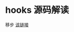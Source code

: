 # hooks 源码解读

移步 [该链接](https://docs.google.com/presentation/d/1z9R1SS5LwxPPHNjuH7i6UwtslY5d_-vGEIAETHjpn1I/edit#slide=id.g11f222ed886_0_0)
